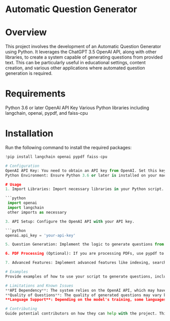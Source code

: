 # Automatic Question Generator

# Overview
This project involves the development of an Automatic Question Generator using Python. 
It leverages the ChatGPT 3.5 OpenAI API, along with other libraries, to create a system capable of generating questions from provided text. 
This can be particularly useful in educational settings, content creation, and various other applications where automated question generation is required.

# Requirements
Python 3.6 or later
OpenAI API Key
Various Python libraries including langchain, openai, pypdf, and faiss-cpu

# Installation
Run the following command to install the required packages:

   ```python
   !pip install langchain openai pypdf faiss-cpu

# Configuration
OpenAI API Key: You need to obtain an API key from OpenAI. Set this key in your environment variables or within your application to authenticate your requests.
Python Environment: Ensure Python 3.6 or later is installed on your machine. It's recommended to use a virtual environment.

# Usage
1. Import Libraries: Import necessary libraries in your Python script.

   ```python
    import openai
    import langchain
    other imports as necessary

3. API Setup: Configure the OpenAI API with your API key.
   
   ```python
   openai.api_key = 'your-api-key'

5. Question Generation: Implement the logic to generate questions from the text. You can use langchain and OpenAI's GPT-3.5 model for this purpose.

6. PDF Processing (Optional): If you are processing PDFs, use pypdf to extract text.

7. Advanced Features: Implement advanced features like indexing, searching, or similarity checks using faiss-cpu if needed.

# Examples
Provide examples of how to use your script to generate questions, including how to input text and interpret the output.

# Limitations and Known Issues
**API Dependency**: The system relies on the OpenAI API, which may have usage limits or costs associated with it.
**Quality of Questions**: The quality of generated questions may vary based on the input text and the model's current capabilities.
**Language Support**: Depending on the model's training, some languages might be better supported than others.

# Contributing
Guide potential contributors on how they can help with the project. This could include instructions for forking the repository, making changes, and submitting pull requests.
